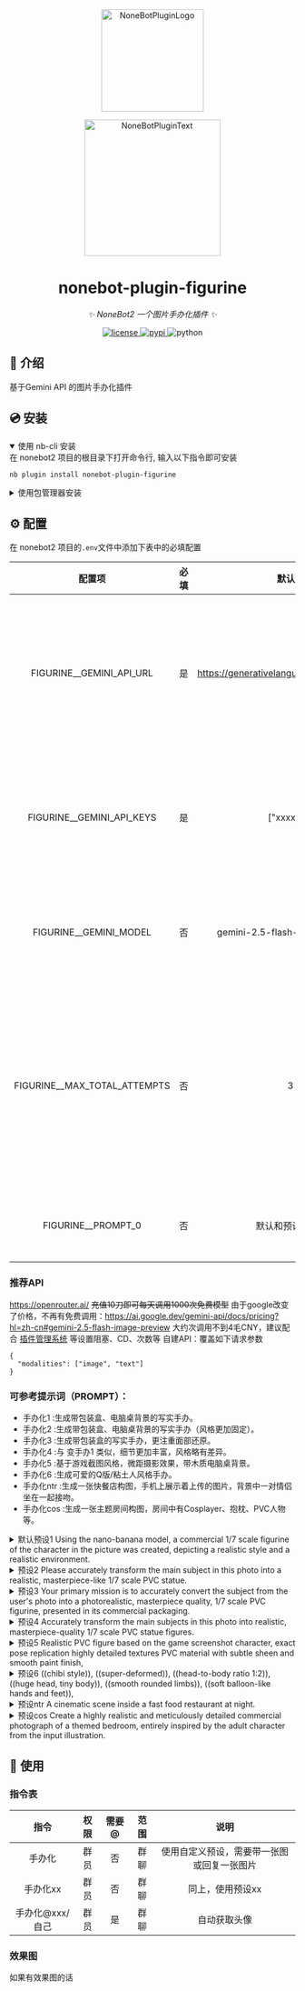 <div align="center">
  <a href="https://v2.nonebot.dev/store"><img src="https://github.com/A-kirami/nonebot-plugin-template/blob/resources/nbp_logo.png" width="180" height="180" alt="NoneBotPluginLogo"></a>
  <br>
  <p><img src="https://github.com/A-kirami/nonebot-plugin-template/blob/resources/NoneBotPlugin.svg" width="240" alt="NoneBotPluginText"></p>
</div>

<div align="center">

# nonebot-plugin-figurine

_✨ NoneBot2 一个图片手办化插件 ✨_


<a href="./LICENSE">
    <img src="https://img.shields.io/github/license/padoru233/nonebot-plugin-figurine.svg" alt="license">
</a>
<a href="https://pypi.python.org/pypi/nonebot-plugin-figurine">
    <img src="https://img.shields.io/pypi/v/nonebot-plugin-figurine.svg" alt="pypi">
</a>
<img src="https://img.shields.io/badge/python-3.9+-blue.svg" alt="python">

</div>


## 📖 介绍

基于Gemini API 的图片手办化插件

## 💿 安装

<details open>
<summary>使用 nb-cli 安装</summary>
在 nonebot2 项目的根目录下打开命令行, 输入以下指令即可安装

    nb plugin install nonebot-plugin-figurine

</details>

<details>
<summary>使用包管理器安装</summary>
在 nonebot2 项目的插件目录下, 打开命令行, 根据你使用的包管理器, 输入相应的安装命令

<details>
<summary>pip</summary>

    pip install nonebot-plugin-figurine
</details>
<details>
<summary>pdm</summary>

    pdm add nonebot-plugin-figurine
</details>
<details>
<summary>poetry</summary>

    poetry add nonebot-plugin-figurine
</details>
<details>
<summary>conda</summary>

    conda install nonebot-plugin-figurine
</details>

打开 nonebot2 项目根目录下的 `pyproject.toml` 文件, 在 `[tool.nonebot]` 部分追加写入

    plugins = ["nonebot_plugin_figurine"]

</details>

## ⚙️ 配置

在 nonebot2 项目的`.env`文件中添加下表中的必填配置

| 配置项 | 必填 | 默认值 | 说明 |
|:-----:|:----:|:----:|:----:|
| FIGURINE__GEMINI_API_URL | 是 | https://generativelanguage.googleapis.com | Gemini API Url 默认为官方Url（调用方式并非Gemini原生而是OpenAI格式） |
| FIGURINE__GEMINI_API_KEYS | 是 | ["xxxxxx"] | 需要付费key，填入你的多个API Key，例如 ['key1', 'key2', 'key3'] |
| FIGURINE__GEMINI_MODEL | 否 | gemini-2.5-flash-image-preview | Gemini 模型 默认为 gemini-2.5-flash-image-preview |
| FIGURINE__MAX_TOTAL_ATTEMPTS | 否 | 3 | 这一张图的最大尝试次数（包括首次尝试），默认3次，建议不小于Key数量，保证每个Key至少轮到1次 |
| FIGURINE__PROMPT_0 | 否 | 默认和预设1一样 | 自定义预设，可参考下方的预设 |

### 推荐API

https://openrouter.ai/ ~~充值10刀即可每天调用1000次免费模型~~
  由于google改变了价格，不再有免费调用：https://ai.google.dev/gemini-api/docs/pricing?hl=zh-cn#gemini-2.5-flash-image-preview
  大约次调用不到4毛CNY，建议配合 [插件管理系统](https://github.com/HibiKier/nonebot-plugin-zxpm) 等设置阻塞、CD、次数等
  自建API：覆盖如下请求参数
```
{
  "modalities": ["image", "text"]
}
```

### 可参考提示词（PROMPT）：

- 手办化1 :生成带包装盒、电脑桌背景的写实手办。
- 手办化2 :生成带包装盒、电脑桌背景的写实手办（风格更加固定）。
- 手办化3 :生成带包装盒的写实手办，更注重面部还原。
- 手办化4 :与 变手办1 类似，细节更加丰富，风格略有差异。
- 手办化5 :基于游戏截图风格，微距摄影效果，带木质电脑桌背景。
- 手办化6 :生成可爱的Q版/粘土人风格手办。
- 手办化ntr :生成一张快餐店构图，手机上展示着上传的图片，背景中一对情侣坐在一起接吻。
- 手办化cos :生成一张主题房间构图，房间中有Cosplayer、抱枕、PVC人物等。

<details>
<summary>默认预设1 Using the nano-banana model, a commercial 1/7 scale figurine of the character in the picture was created, depicting a realistic style and a realistic environment.</summary>

    Using the nano-banana model, a commercial 1/7 scale figurine of the character in the picture was created, depicting a realistic style and a realistic environment. The figurine is placed on a computer desk with a round transparent acrylic base. There is no text on the base. The computer screen shows the Zbrush modeling process of the figurine. Next to the computer screen is a BANDAI-style toy box with the original painting printed on it. Picture ratio 16:9
</details>

<details>
<summary>预设2 Please accurately transform the main subject in this photo into a realistic, masterpiece-like 1/7 scale PVC statue.</summary>

    Please accurately transform the main subject in this photo into a realistic, masterpiece-like 1/7 scale PVC statue.\nBehind this statue, a packaging box should be placed: the box has a large clear front window on its front side, and is printed with subject artwork, product name, brand logo, barcode, as well as a small specifications or authenticity verification panel. A small price tag sticker must also be attached to one corner of the box. Meanwhile, a computer monitor is placed at the back, and the monitor screen needs to display the ZBrush modeling process of this statue.\nIn front of the packaging box, this statue should be placed on a round plastic base. The statue must have 3D dimensionality and a sense of realism, and the texture of the PVC material needs to be clearly represented. If the background can be set as an indoor scene, the effect will be even better.\n\nBelow are detailed guidelines to note:\nWhen repairing any missing parts, there must be no poorly executed elements.\nWhen repairing human figures (if applicable), the body parts must be natural, movements must be coordinated, and the proportions of all parts must be reasonable.\nIf the original photo is not a full-body shot, try to supplement the statue to make it a full-body version.\nThe human figure's expression and movements must be exactly consistent with those in the photo.\nThe figure's head should not appear too large, its legs should not appear too short, and the figure should not look stunted—this guideline may be ignored if the statue is a chibi-style design.\nFor animal statues, the realism and level of detail of the fur should be reduced to make it more like a statue rather than the real original creature.\nNo outer outline lines should be present, and the statue must not be flat.\nPlease pay attention to the perspective relationship of near objects appearing larger and far objects smaller.
</details>

<details>
<summary>预设3 Your primary mission is to accurately convert the subject from the user's photo into a photorealistic, masterpiece quality, 1/7 scale PVC figurine, presented in its commercial packaging.</summary>

    Your primary mission is to accurately convert the subject from the user's photo into a photorealistic, masterpiece quality, 1/7 scale PVC figurine, presented in its commercial packaging.\n\n**Crucial First Step: Analyze the image to identify the subject's key attributes (e.g., human male, human female, animal, specific creature) and defining features (hair style, clothing, expression). The generated figurine must strictly adhere to these identified attributes.** This is a mandatory instruction to avoid generating a generic female figure.\n\n**Top Priority - Character Likeness:** The figurine's face MUST maintain a strong likeness to the original character. Your task is to translate the 2D facial features into a 3D sculpt, preserving the identity, expression, and core characteristics. If the source is blurry, interpret the features to create a sharp, well-defined version that is clearly recognizable as the same character.\n\n**Scene Details:**\n1. **Figurine:** The figure version of the photo I gave you, with a clear representation of PVC material, placed on a round plastic base.\n2. **Packaging:** Behind the figure, there should be a partially transparent plastic and paper box, with the character from the photo printed on it.\n3. **Environment:** The entire scene should be in an indoor setting with good lighting.
</details>

<details>
<summary>预设4 Accurately transform the main subjects in this photo into realistic, masterpiece-quality 1/7 scale PVC statue figures.</summary>

    Accurately transform the main subjects in this photo into realistic, masterpiece-quality 1/7 scale PVC statue figures.\nPlace the packaging box behind the statues: the box should have a large clear window on the front, printed with character-themed artwork, the product name, brand logo, barcode, and a small specifications or authentication panel. A small price tag sticker must be attached to one corner of the box.\nA computer monitor is placed further behind, displaying the ZBrush modeling process of one of the statues.\n\nThe statues should be positioned on a round plastic base in front of the packaging box. They must exhibit three-dimensionality and a realistic sense of presence, with the texture of the PVC material clearly represented. An indoor setting is preferred for the background.\n\nDetailed guidelines to note:\n1. The dual statue set must retain the interactive poses from the original photo, with natural and coordinated body movements and reasonable proportions (unless it is a chibi-style design, avoid unrealistic proportions such as overly large heads or short legs).\n2. Facial expressions and clothing details must closely match the original photo. Any missing parts should be completed logically and consistently.\n3. For any animal elements, reduce the realism of fur texture to enhance the sculpted appearance.\n4. The packaging box must include dual-character theme artwork, with clear product names and brand logos.\n5. The computer screen should display the ZBrush interface showing the wireframe modeling details of one of the statues.\n6. The overall composition must adhere to perspective rules (closer objects appear larger, distant objects smaller), avoiding flat-looking outlines.\n7. The surface of the statues should reflect the smooth and glossy characteristics typical of PVC material.\n\n(Adjustments can be made based on the actual photo content regarding dual-character interaction details and packaging box visual design.)
</details>

<details>
<summary>预设5 Realistic PVC figure based on the game screenshot character, exact pose replication highly detailed textures PVC material with subtle sheen and smooth paint finish,</summary>

    Realistic PVC figure based on the game screenshot character, exact pose replication highly detailed textures PVC material with subtle sheen and smooth paint finish, placed on an indoor wooden computer desk (with subtle desk items like a figure box/mouse), illuminated by soft indoor light (mix of desk lamp and natural window light) for realistic shadows and highlights, macro photography style,high resolution,sharp focus on the figure,shallow depth of field (desk background slightly blurred but visible), no stylization,true-to-reference color and design, 1:1scale.
</details>

<details>
<summary>预设6 ((chibi style)), ((super-deformed)), ((head-to-body ratio 1:2)), ((huge head, tiny body)), ((smooth rounded limbs)), ((soft balloon-like hands and feet)),</summary>

    ((chibi style)), ((super-deformed)), ((head-to-body ratio 1:2)), ((huge head, tiny body)), ((smooth rounded limbs)), ((soft balloon-like hands and feet)), ((plump cheeks)), ((childlike big eyes)), ((simplified facial features)), ((smooth matte skin, no pores)), ((soft pastel color palette)), ((gentle ambient lighting, natural shadows)), ((same facial expression, same pose, same background scene)), ((seamless integration with original environment, correct perspective and scale)), ((no outline or thin soft outline)), ((high resolution, sharp focus, 8k, ultra-detailed)), avoid: realistic proportions, long limbs, sharp edges, harsh lighting, wrinkles, blemishes, thick black outlines, low resolution, blurry, extra limbs, distorted face
</details>

<details>
<summary>预设ntr A cinematic scene inside a fast food restaurant at night.</summary>

    A cinematic scene inside a fast food restaurant at night.\n Foreground: a lonely table with burgers and fries, and a smartphone shown large and sharp on the table, clearly displaying the uploaded anime/game character image. A hand is reaching for food, symbolizing solitude.\n Midground: in the blurred background, a couple is sitting together and kiss. One of them is represented as a cosplayer version of the uploaded character:\n - If the uploaded character is humanoid, show accurate cosplay with hairstyle, costume, and signature props.\n - If the uploaded character is non-humanoid (mecha, creature, mascot, etc.), show a gijinka (humanized cosplay interpretation) that carries clear visual cues, costume colors, and props from the reference image (armor pieces, wings, ears, weapon, or iconic accessories).\n The other person is an ordinary japan human, and they are showing intimate affection (kissing, holding hands, or sharing food).\n Background: large glass windows, blurred neon city lights outside.\n Mood: melancholic, bittersweet, ironic, cinematic shallow depth of field.\n [reference: the uploaded image defines both the smartphone display and the cosplay design, with visible props emphasized] Image size is 585px 1024px.
</details>

<details>
<summary> 预设cos Create a highly realistic and meticulously detailed commercial photograph of a themed bedroom, entirely inspired by the adult character from the input illustration.</summary>

    Create a highly realistic and meticulously detailed commercial photograph of a themed bedroom, entirely inspired by the adult character from the input illustration.\n Image Completion Rule: If the input illustration is incomplete, first complete the character’s full-body image from head to toe. This completion must strictly adhere to the original artwork’s composition and pose, extending the character naturally without altering their form or posture. Ensure the overall appearance and all content within the scene are safe, healthy, and free from any inappropriate elements.\n The room’s aesthetic, including the color palette and decor, subtly reflects the character’s design. The scene must feature a highly realistic human cosplayer alongside a variety of commercial-grade merchandise, all based on the completed character image:\n The Cosplayer: A central element of the scene is a cosplayer whose appearance, hair, and makeup perfectly match the completed character image. They are wearing a meticulously crafted, high-quality costume that is an exact, real-world replica of the character’s outfit. The cosplayer is posed naturally within the room, for instance, sitting gracefully on a chair or on the edge of the bed, adding a sense of life and presence to the scene. The textures of the costume fabric and props should be rendered with maximum realism.\n Suede Body Pillow: On the bed, a normal rectangular, human-body-sized pillow made of soft suede material is prominently displayed. It is carefully positioned and angled directly towards the camera, ensuring the high-resolution, full-body print of the character on its surface is completely and clearly visible, showcasing the realistic texture of the fabric.\n 1/7 Scale PVC Figure: Inside an ultra-realistic figure display cabinet with glass doors, place a 1/7 scale PVC figure of the character. It should be mounted on a circular, transparent acrylic base without text, showcasing precise details in texture, material, and paintwork.\n Wall Scroll/Painting: On a prominent wall, hang a large, high-quality fabric wall scroll or a framed painting that displays a dynamic or elegant pose of the character.\n Q-Version Keychain: On a desk or hanging from a bag, include a small, cute Q-version (chibi style) acrylic keychain of the character, showing glossy reflections.\n Themed Rug: On the floor, place a circular or stylized rectangular rug. The rug’s design should be a tasteful, minimalist graphic or silhouette inspired by the character’s symbols or color scheme.\n Ceramic Mug: On a bedside table or the desk, place a ceramic mug with a high-quality print of the character’s portrait or Q-version likeness.\n Technical and Stylistic Requirements:\n Rendering Style: Render the entire scene in a detailed, lifelike style. Maintain highly precise details in the textures and materials of all merchandise, room elements, and the cosplayer’s costume.\n Environment and Depth: The scene should feature a natural depth of field. The cosplayer might be the primary focus, with other elements smoothly transitioning into a soft blur to enhance spatial realism.\n Lighting: The lighting should be soft, natural, and adaptive, simulating professional commercial photography. It should cast realistic shadows and highlights on the cosplayer, the room, and all objects.\n Camera Angle: The camera angle is strategically chosen to create a compelling composition that features the cosplayer as a primary subject, while also providing a clear, unobstructed view of the body pillow. The angle should be wide enough to capture the overall layout of the themed room and the placement of the other merchandise cohesively, creating a rich, lived-in feel.
</details>


## 🎉 使用
### 指令表
| 指令 | 权限 | 需要@ | 范围 | 说明 |
|:-----:|:----:|:----:|:----:|:----:|
| 手办化 | 群员 | 否 | 群聊 | 使用自定义预设，需要带一张图或回复一张图片 |
| 手办化xx | 群员 | 否 | 群聊 | 同上，使用预设xx |
| 手办化@xxx/自己 | 群员 | 是 | 群聊 | 自动获取头像 |

### 效果图
如果有效果图的话
